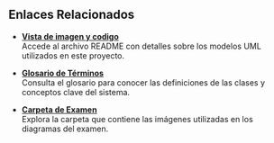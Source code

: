 ## **Enlaces Relacionados**

- [**Vista de imagen y codigo**](modelosUML/README.md)  
  Accede al archivo README con detalles sobre los modelos UML utilizados en este proyecto.

- [**Glosario de Términos**](documents/Glosario.md)  
  Consulta el glosario para conocer las definiciones de las clases y conceptos clave del sistema.

- [**Carpeta de Examen**](images/)  
  Explora la carpeta que contiene las imágenes utilizadas en los diagramas del examen.
